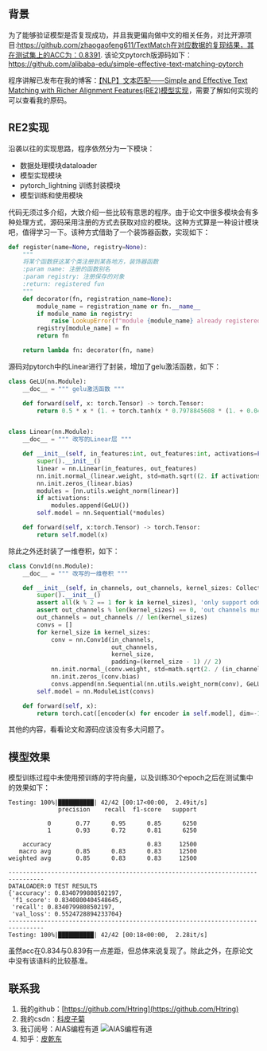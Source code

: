 ## 背景

为了能够验证模型是否复现成功，并且我更偏向做中文的相关任务，对比开源项目:https://github.com/zhaogaofeng611/TextMatch在对应数据的复现结果，其在测试集上的ACC为：0.8391.
该论文pytorch版源码如下：https://github.com/alibaba-edu/simple-effective-text-matching-pytorch

程序讲解已发布在我的博客：[【NLP】文本匹配——Simple and Effective Text Matching with Richer Alignment Features(RE2)模型实现](https://blog.csdn.net/meiqi0538/article/details/124537692?spm=1001.2014.3001.5501)，需要了解如何实现的可以查看我的原码。

## RE2实现

沿袭以往的实现思路，程序依然分为一下模块：

- 数据处理模块dataloader
- 模型实现模块
- pytorch_lightning 训练封装模块
- 模型训练和使用模块

代码无须过多介绍，大致介绍一些比较有意思的程序。由于论文中很多模块会有多种处理方式，源码采用注册的方式去获取对应的模块。这种方式算是一种设计模块吧，值得学习一下。该种方式借助了一个装饰器函数，实现如下：

```python
def register(name=None, registry=None):
    """
    将某个函数获这某个类注册到某各地方，装饰器函数
    :param name: 注册的函数别名
    :param registry: 注册保存的对象
    :return: registered fun
    """
    def decorator(fn, registration_name=None):
        module_name = registration_name or fn.__name__
        if module_name in registry:
            raise LookupError(f"module {module_name} already registered.")
        registry[module_name] = fn
        return fn

    return lambda fn: decorator(fn, name)

```

源码对pytorch中的Linear进行了封装，增加了gelu激活函数，如下：

```python
class GeLU(nn.Module):
    __doc__ = """ gelu激活函数 """

    def forward(self, x: torch.Tensor) -> torch.Tensor:
        return 0.5 * x * (1. + torch.tanh(x * 0.7978845608 * (1. + 0.044715 * x * x)))


class Linear(nn.Module):
    __doc__ = """ 改写的Linear层 """

    def __init__(self, in_features:int, out_features:int, activations=False):
        super().__init__()
        linear = nn.Linear(in_features, out_features)
        nn.init.normal_(linear.weight, std=math.sqrt((2. if activations else 1.) / in_features))
        nn.init.zeros_(linear.bias)
        modules = [nn.utils.weight_norm(linear)]
        if activations:
            modules.append(GeLU())
        self.model = nn.Sequential(*modules)

    def forward(self, x:torch.Tensor) -> torch.Tensor:
        return self.model(x)
```

除此之外还封装了一维卷积，如下：

```python
class Conv1d(nn.Module):
    __doc__ = """ 改写的一维卷积 """

    def __init__(self, in_channels, out_channels, kernel_sizes: Collection[int]):
        super().__init__()
        assert all(k % 2 == 1 for k in kernel_sizes), 'only support odd kernel sizes'
        assert out_channels % len(kernel_sizes) == 0, 'out channels must be dividable by kernels'
        out_channels = out_channels // len(kernel_sizes)
        convs = []
        for kernel_size in kernel_sizes:
            conv = nn.Conv1d(in_channels,
                             out_channels,
                             kernel_size,
                             padding=(kernel_size - 1) // 2)
            nn.init.normal_(conv.weight, std=math.sqrt(2. / (in_channels * kernel_size)))
            nn.init.zeros_(conv.bias)
            convs.append(nn.Sequential(nn.utils.weight_norm(conv), GeLU()))
        self.model = nn.ModuleList(convs)

    def forward(self, x):
        return torch.cat([encoder(x) for encoder in self.model], dim=-1)

```

其他的内容，看看论文和源码应该没有多大问题了。

## 模型效果

模型训练过程中未使用预训练的字符向量，以及训练30个epoch之后在测试集中的效果如下：
```text
Testing: 100%|██████████| 42/42 [00:17<00:00,  2.49it/s]
              precision    recall  f1-score   support

           0       0.77      0.95      0.85      6250
           1       0.93      0.72      0.81      6250

    accuracy                           0.83     12500
   macro avg       0.85      0.83      0.83     12500
weighted avg       0.85      0.83      0.83     12500

--------------------------------------------------------------------------------
DATALOADER:0 TEST RESULTS
{'accuracy': 0.8340799808502197,
 'f1_score': 0.8340800404548645,
 'recall': 0.8340799808502197,
 'val_loss': 0.5524728894233704}
--------------------------------------------------------------------------------
Testing: 100%|██████████| 42/42 [00:18<00:00,  2.28it/s]
```
虽然acc在0.834与0.839有一点差距，但总体来说复现了。除此之外，在原论文中没有该语料的比较基准。

## 联系我

1. 我的github：[https://github.com/Htring](https://github.com/Htring)
2. 我的csdn：[科皮子菊](https://piqiandong.blog.csdn.net/)
3. 我订阅号：AIAS编程有道
   ![AIAS编程有道](https://s2.loli.net/2022/05/05/DS37LjhBQz2xyUJ.png)
4. 知乎：[皮乾东](https://www.zhihu.com/people/piqiandong)






